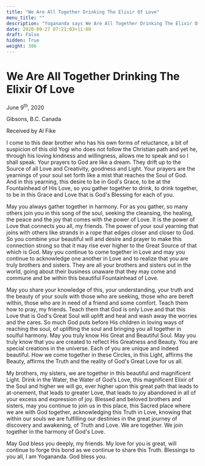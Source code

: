 ```yaml
---
title: "We Are All Together Drinking The Elixir Of Love"
menu_title: ""
description: "Yogananda says We Are All Together Drinking The Elixir Of Love"
date: 2020-09-27 07:21:03+11:00
draft: False
hidden: True
weight: 386
---
```

# We Are All Together Drinking The Elixir Of Love

June 9<sup>th</sup>, 2020

Gibsons, B.C. Canada

Received by Al Fike



I come to this dear brother who has his own forms of reluctance, a bit of suspicion of this old Yogi who does not follow the Christian path and yet he, through his loving kindness and willingness, allows me to speak and so I shall speak. Your prayers to God are like a dream. They drift up to the Source of all Love and Creativity, goodness and Light. Your prayers are the yearnings of your soul set forth like a mist that reaches the Soul of God. And in this yearning, this desire to be in God's Grace, to be at the Fountainhead of His Love, so you gather together to drink, to drink together, to be in this Grace and Love that is God's Blessing for each of you. 

May you always gather together in harmony. For as you gather, so many others join you in this song of the soul, seeking the cleansing, the healing, the peace and the joy that comes with the power of Love. It is the power of Love that connects you all, my friends. The power of your soul yearning that joins with others like strands in a rope that edges closer and closer to God.  So you combine your beautiful will and desire and prayer to make this connection strong so that it may rise ever higher to the Great Source of that which is God. May you continue to come together in Love and may you continue to acknowledge one another in Love and to realize that you are truly brothers and sisters. They are all your brothers and sisters out in the world, going about their business unaware that they may come and commune and be within this beautiful Fountainhead of Love. 

May you share your knowledge of this, your understanding, your truth and the beauty of your souls with those who are seeking, those who are bereft within, those who are in need of a friend and some comfort. Teach them how to pray, my friends. Teach them that God is only Love and that this Love that is God's Great Soul will uplift and heal and wash away the worries and the cares. So much God puts before His children in loving ways of reaching the soul, of uplifting the soul and bringing you all together in soulful harmony. May you truly know His Great and Beautiful Soul. May you truly know that you are created to reflect His Greatness and Beauty. You are special creations in the universe. Each of you are unique and indeed beautiful. How we come together in these Circles, in this Light, affirms the Beauty, affirms the Truth and the reality of God's Great Love for us all.

My brothers, my sisters, we are together in this beautiful and magnificent Light. Drink in the Water, the Water of God’s Love, this magnificent Elixir of the Soul and higher we will go, ever higher upon this great path that leads to at-onement, that leads to greater Love, that leads to joy abandoned in all of your excess and expression of joy. Blessed and beloved brothers and sisters, may you continue to join us in this place, this Sacred place where we are with God together, acknowledging this Truth in Love, knowing that within our souls we are fulfilling our destinies in the great journey of discovery and awakening, of Truth and Love. We are together. We join together in the harmony of God's Love. 

May God bless you deeply, my friends. My love for you is great, will continue to forge this bond as we continue to share this Truth. Blessings to you all, I am Yogananda. God bless you.